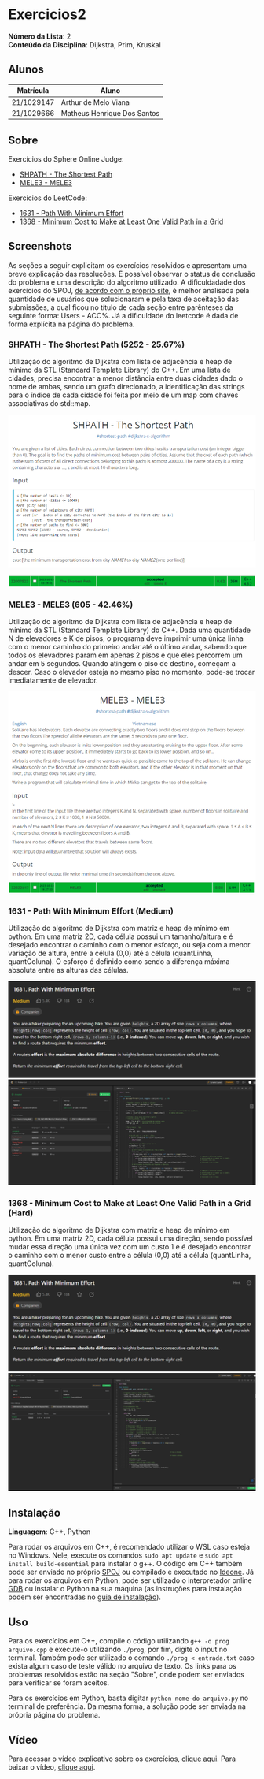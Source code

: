 # Exercicios2

**Número da Lista**: 2<br>
**Conteúdo da Disciplina**: Dijkstra, Prim, Kruskal<br>

## Alunos

| Matrícula  | Aluno                       |
| ---------- | --------------------------- |
| 21/1029147 | Arthur de Melo Viana        |
| 21/1029666 | Matheus Henrique Dos Santos |

## Sobre

Exercícios do Sphere Online Judge:

- [SHPATH - The Shortest Path](https://www.spoj.com/problems/SHPATH/)
- [MELE3 - MELE3](https://www.spoj.com/problems/MELE3/)

Exercícios do LeetCode:

- [1631 - Path With Minimum Effort](https://leetcode.com/problems/path-with-minimum-effort/)
- [1368 - Minimum Cost to Make at Least One Valid Path in a Grid](https://leetcode.com/problems/minimum-cost-to-make-at-least-one-valid-path-in-a-grid/)

## Screenshots

As seções a seguir explicitam os exercícios resolvidos e apresentam uma breve explicação das resoluções. É possível observar o status de conclusão do problema e uma descrição do algoritmo utilizado. A dificuldadade dos exercícios do SPOJ, [de acordo com o próprio site](https://www.spoj.com/tutorials/USERS/#choose), é melhor analisada pela quantidade de usuários que solucionaram e pela taxa de aceitação das submissões, a qual ficou no título de cada seção entre parênteses da seguinte forma: Users - ACC%. Já a dificuldade do leetcode é dada de forma explícita na página do problema.

### SHPATH - The Shortest Path (5252 - 25.67%)

Utilização do algoritmo de Dijkstra com lista de adjacência e heap de mínimo da STL (Standard Template Library) do C++. Em uma lista de cidades, precisa encontrar a menor distância entre duas cidades dado o nome de ambas, sendo um grafo direcionado, a identificação das strings para o índice de cada cidade foi feita por meio de um map com chaves associativas do std::map.

![Imagem SHPATH1](assets/enunciadoSHPATH.png)

![Imagem SHPATH](assets/SHPATH.png)

### MELE3 - MELE3 (605 - 42.46%)

Utilização do algoritmo de Dijkstra com lista de adjacência e heap de mínimo da STL (Standard Template Library) do C++. Dada uma quantidade N de elevadores e K de pisos, o programa deve imprimir uma única linha com o menor caminho do primeiro andar até o último andar, sabendo que todos os elevadores param em apenas 2 pisos e que eles percorrem um andar em 5 segundos. Quando atingem o piso de destino, começam a descer. Caso o elevador esteja no mesmo piso no momento, pode-se trocar imediatamente de elevador.

![Imagem MELE31](assets/enunciadoMELE3.png)
![Imagem MELE3](assets/MELE3.png)

### 1631 - Path With Minimum Effort (Medium)

Utilização do algoritmo de Dijkstra com matriz e heap de mínimo em python. Em uma matriz 2D, cada célula possui um tamanho/altura e é desejado encontrar o caminho com o menor esforço, ou seja com a menor variação de altura, entre a célula (0,0) até a célula (quantLinha, quantColuna). O esforço é definido como sendo a diferença máxima absoluta entre as alturas das células.

![Imagem do enunciado 1631.](assets/enunciado1631.png)
![Imagem da página do problema 1631 com a submissão aceita.](assets/1631.png)

### 1368 - Minimum Cost to Make at Least One Valid Path in a Grid (Hard)

Utilização do algoritmo de Dijkstra com matriz e heap de mínimo em python. Em uma matriz 2D, cada célula possui uma direção, sendo possível mudar essa direção uma única vez com um custo 1 e é desejado encontrar o caminho com o menor custo entre a célula (0,0) até a célula (quantLinha, quantColuna).

![Imagem do enunciado 1368.](assets/enunciado1631.png)
![Imagem da página do problema 1368 com a submissão aceita.](assets/1368.png)

## Instalação

**Linguagem**: C++, Python<br>

Para rodar os arquivos em C++, é recomendado utilizar o WSL caso esteja no Windows. Nele, execute os comandos `sudo apt update` e `sudo apt install build-essential` para instalar o g++. O código em C++ também pode ser enviado no próprio [SPOJ](https://www.spoj.com/) ou compilado e executado no [Ideone](https://ideone.com/). Já para rodar os arquivos em Python, pode ser utilizado o interpretador online [GDB](https://www.onlinegdb.com/) ou instalar o Python na sua máquina (as instruções para instalação podem ser encontradas no [guia de instalação](https://wiki.python.org/moin/BeginnersGuide/Download)).

## Uso

Para os exercícios em C++, compile o código utilizando `g++ -o prog arquivo.cpp` e execute-o utilizando `./prog`, por fim, digite o input no terminal. Também pode ser utilizado o comando `./prog < entrada.txt` caso exista algum caso de teste válido no arquivo de texto. Os links para os problemas resolvidos estão na seção "Sobre", onde podem ser enviados para verificar se foram aceitos.

Para os exercícios em Python, basta digitar `python nome-do-arquivo.py` no terminal de preferência. Da mesma forma, a solução pode ser enviada na própria página do problema.

## Vídeo

Para acessar o vídeo explicativo sobre os exercícios, [clique aqui](https://www.youtube.com/embed/lNh9KVZmK5Y).
Para baixar o vídeo, [clique aqui](apresentacao.mp4).
